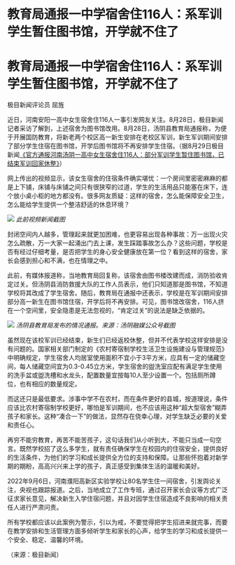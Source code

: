 # 教育局通报一中学宿舍住116人：系军训学生暂住图书馆，开学就不住了

# 教育局通报一中学宿舍住116人：系军训学生暂住图书馆，开学就不住了

极目新闻评论员 屈旌

近日，河南安阳一高中女生宿舍住116人一事引发网友关注。8月28日，极目新闻记者采访了解到，上述宿舍为图书馆改用。8月28日，汤阴县教育局通报称，为便于开展国防教育，将新老两个校区高一新生安排在老校区军训，新生军训期间安排了部分学生住宿在图书馆，开学后图书馆将不再安排学生住宿。（据8月29日极目新闻[《官方通报河南汤阴一高中女生宿舍住116人：部分军训学生暂住图书馆，已结束军训回家休整》](https://new.qq.com/rain/a/20230829A0286Z00)）

网上传出的视频显示，该女生宿舍的住宿条件确实堪忧：一个房间里密密麻麻的都是上下铺，床铺与床铺之间只有很狭窄的过道，学生的生活用品只能塞在床下，连个放小桌小柜的地方都没有。很多网友质疑：这样的宿舍，怎么能保障安全卫生，怎么能给学生提供一个整洁舒适的休息环境？

![](https://inews.gtimg.com/om_bt/Og_GlJkc8FPkDgswJyN2O-J9biljQZZ7IYJ7A2LgZk0jMAA/1000)
_此前视频新闻截图_

封闭空间内人越多，管理起来就更加困难，也更容易出现各种事故：万一出现火灾怎么疏散，万一大家一起涌出门去上课，发生踩踏事故怎么办？这些问题，学校是否有经过仔细考量，是否把学生的身心安全健康放在第一位？看到这样的宿舍，家长会感到担心和不满，也在情理之中。

此前，有媒体报道称，当地教育局回复称，该宿舍由图书楼改建而成，消防验收肯定过关。但汤阴县消防救援大队的工作人员表示，他们只知道那是图书馆，不知道学校将其改成了学生宿舍。随后，教育局在通报中还表示，学校是在军训期间安排部分高一新生在图书馆住宿，开学后将不再安排。可见，图书馆改宿舍，116人挤在一个空间里，安全隐患是无法忽视的，“肯定过关”的说法是缺乏依据的。

![](https://inews.gtimg.com/om_bt/O3L5D3BuFedQcjvHOLpZcPI3PWTfN8fYW9gE8LxS6xrG0AA/1000)
_汤阴县教育局发布的情况通报。来源：汤阴融媒公众号截图_

虽然现在该校军训已经结束，新生们已经返校休整，但并不代表学校这样安排是没有问题的。国家相关部门制定的《农村寄宿制学校生活卫生设施建设与管理规范》中明确规定，学生宿舍人均居室使用面积不宜小于3平方米，应具有一定的储藏空间，每人储藏空间宜为0.3-0.45立方米，学生宿舍的盥洗室应配有满足学生使用的洗手盆或盥洗槽和水龙头，配置数量宜按每10人至少设置一个。包括厕所蹲位，也有相应的数量规定。

而这还只是最低要求。涉事中学不在农村，而在条件更好的县城，按道理说，条件应该比农村寄宿制学校更好，哪怕是军训期间，也不应该用这种“超大型宿舍”糊弄孩子和家长。这种“凑合一下”的做法，显然存在侥幸心理，对学生缺乏必要的关爱和责任心。

再穷不能穷教育，再苦不能苦孩子，这句话我们从小听到大，不能只当成一句空言。既然学校招了这么多学生，就有责任确保学生在校园内的住宿安全，提供良好的生活条件，为他们的学习和成长提供全方位的支持和保障。让那些怀抱着对新学期的期盼，高高兴兴来上学的孩子，真正感受到集体生活的温暖和美好。

2022年9月6日，河南濮阳高新区实验学校让80名学生住一间宿舍，引发舆论关注，央视也跟踪报道。之后，当地成立了工作专班，通过召开家长会议等方式广泛征求家长意见，解决新生入学住宿问题，并且对因学生住宿造成不良影响的相关责任人进行严肃问责。

所有学校都应该以此案例为警示，引以为戒，不要觉得把学生招进来就完事，而要在教学安排和生活管理方面多倾听学生和家长的心声，给学生的学习和成长提供一个安全、稳定、温馨的环境。

（来源：极目新闻）

